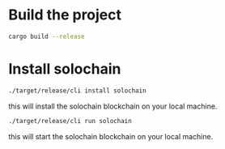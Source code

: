 # Build the project

```sh
cargo build --release
```


# Install solochain
```sh
./target/release/cli install solochain
```
this will install the solochain blockchain on your local machine.


```sh
./target/release/cli run solochain
```
this will start the solochain blockchain on your local machine.

